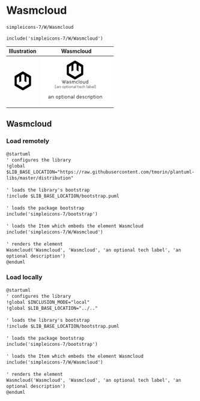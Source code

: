 # Wasmcloud


```text
simpleicons-7/W/Wasmcloud
```

```text
include('simpleicons-7/W/Wasmcloud')
```



| Illustration | Wasmcloud |
| :---: | :---: |
| ![illustration for Illustration](../../simpleicons-7/W/Wasmcloud.png) | ![illustration for Wasmcloud](../../simpleicons-7/W/Wasmcloud.Local.png) |




## Wasmcloud

### Load remotely
```plantuml
@startuml
' configures the library
!global $LIB_BASE_LOCATION="https://raw.githubusercontent.com/tmorin/plantuml-libs/master/distribution"

' loads the library's bootstrap
!include $LIB_BASE_LOCATION/bootstrap.puml

' loads the package bootstrap
include('simpleicons-7/bootstrap')

' loads the Item which embeds the element Wasmcloud
include('simpleicons-7/W/Wasmcloud')

' renders the element
Wasmcloud('Wasmcloud', 'Wasmcloud', 'an optional tech label', 'an optional description')
@enduml
```

### Load locally
```plantuml
@startuml
' configures the library
!global $INCLUSION_MODE="local"
!global $LIB_BASE_LOCATION="../.."

' loads the library's bootstrap
!include $LIB_BASE_LOCATION/bootstrap.puml

' loads the package bootstrap
include('simpleicons-7/bootstrap')

' loads the Item which embeds the element Wasmcloud
include('simpleicons-7/W/Wasmcloud')

' renders the element
Wasmcloud('Wasmcloud', 'Wasmcloud', 'an optional tech label', 'an optional description')
@enduml
```


